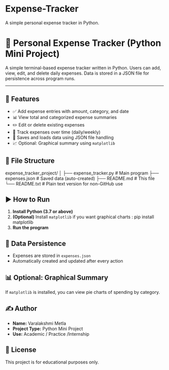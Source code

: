 # Expense-Tracker
A simple personal expense tracker in Python.
# 🧾 Personal Expense Tracker (Python Mini Project)

A simple terminal-based expense tracker written in Python. Users can add, view, edit, and delete daily expenses. Data is stored in a JSON file for persistence across program runs.

---

## 📌 Features

- ✅ Add expense entries with amount, category, and date  
- 📊 View total and categorized expense summaries  
- ✏️ Edit or delete existing expenses  
- 📅 Track expenses over time (daily/weekly)  
- 📁 Saves and loads data using JSON file handling  
- 📈 Optional: Graphical summary using `matplotlib`

## 📂 File Structure
expense_tracker_project/
│
├── expense_tracker.py # Main program
├── expenses.json # Saved data (auto-created)
├── README.md # This file
└── README.txt # Plain text version for non-GitHub use

## ▶️ How to Run

1. **Install Python (3.7 or above)**  
2. **(Optional)** Install `matplotlib` if you want graphical charts : pip install matplotlib
3. **Run the program**

## 💾 Data Persistence

- Expenses are stored in `expenses.json`  
- Automatically created and updated after every action

## 📊 Optional: Graphical Summary

If `matplotlib` is installed, you can view pie charts of spending by category.

## ✍️ Author

- **Name:** Varalakshmi Metla  
- **Project Type:** Python Mini Project  
- **Use:** Academic / Practice /Internship

## 📜 License

This project is for educational purposes only.
